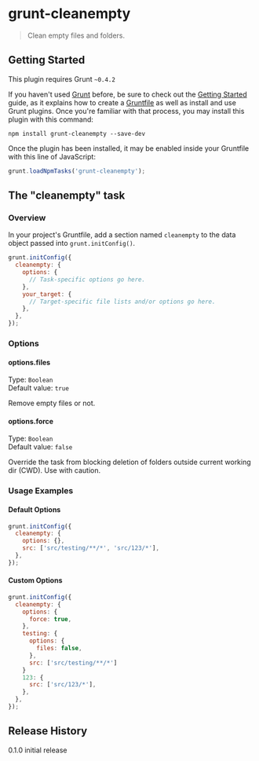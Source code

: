 # grunt-cleanempty

> Clean empty files and folders.

## Getting Started
This plugin requires Grunt `~0.4.2`

If you haven't used [Grunt](http://gruntjs.com/) before, be sure to check out the [Getting Started](http://gruntjs.com/getting-started) guide, as it explains how to create a [Gruntfile](http://gruntjs.com/sample-gruntfile) as well as install and use Grunt plugins. Once you're familiar with that process, you may install this plugin with this command:

```shell
npm install grunt-cleanempty --save-dev
```

Once the plugin has been installed, it may be enabled inside your Gruntfile with this line of JavaScript:

```js
grunt.loadNpmTasks('grunt-cleanempty');
```

## The "cleanempty" task

### Overview
In your project's Gruntfile, add a section named `cleanempty` to the data object passed into `grunt.initConfig()`.

```js
grunt.initConfig({
  cleanempty: {
    options: {
      // Task-specific options go here.
    },
    your_target: {
      // Target-specific file lists and/or options go here.
    },
  },
});
```

### Options

#### options.files
Type: `Boolean`  
Default value: `true`  

Remove empty files or not.

#### options.force
Type: `Boolean`  
Default value: `false`  

Override the task from blocking deletion of folders outside current working dir (CWD). Use with caution.

### Usage Examples

#### Default Options
```js
grunt.initConfig({
  cleanempty: {
    options: {},
    src: ['src/testing/**/*', 'src/123/*'],
  },
});
```

#### Custom Options
```js
grunt.initConfig({
  cleanempty: {
    options: {
      force: true,
    },
    testing: {
      options: {
        files: false,
      },
      src: ['src/testing/**/*']
    }
    123: {
      src: ['src/123/*'],
    },
  },
});
```

## Release History
0.1.0 initial release
